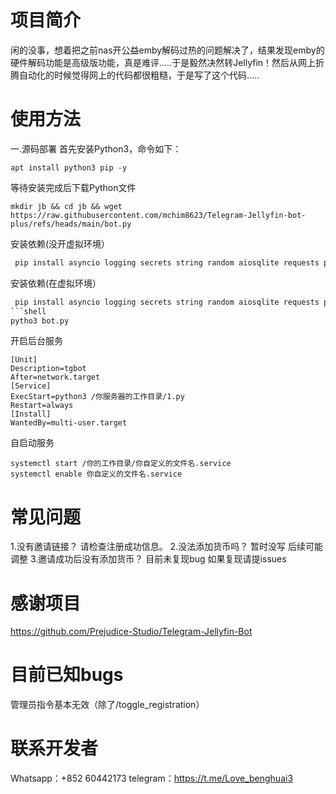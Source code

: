 # 项目简介
闲的没事，想着把之前nas开公益emby解码过热的问题解决了，结果发现emby的硬件解码功能是高级版功能，真是难评.....于是毅然决然转Jellyfin！然后从网上折腾自动化的时候觉得网上的代码都很粗糙，于是写了这个代码.....
# 使用方法
一.源码部署
首先安装Python3，命令如下：
```shell
apt install python3 pip -y
```
等待安装完成后下载Python文件
```shell
mkdir jb && cd jb && wget https://raw.githubusercontent.com/mchim8623/Telegram-Jellyfin-bot-plus/refs/heads/main/bot.py
```
安装依赖(没开虚拟环境）
```python
 pip install asyncio logging secrets string random aiosqlite requests python-telegram-bot nest_asyncio --break-system-packages
```
安装依赖(在虚拟环境）
```python
 pip install asyncio logging secrets string random aiosqlite requests pyth  
```shell
pytho3 bot.py
```
开启后台服务
```shell
[Unit]
Description=tgbot
After=network.target
[Service]
ExecStart=python3 /你服务器的工作目录/1.py
Restart=always
[Install]
WantedBy=multi-user.target
```
自启动服务
```shell
systemctl start /你的工作目录/你自定义的文件名.service
systemctl enable 你自定义的文件名.service
```
# 常见问题
1.没有邀请链接？
请检查注册成功信息。
2.没法添加货币吗？
暂时没写 后续可能调整
3.邀请成功后没有添加货币？
目前未复现bug 如果复现请提issues
# 感谢项目
https://github.com/Prejudice-Studio/Telegram-Jellyfin-Bot
# 目前已知bugs
管理员指令基本无效（除了/toggle_registration）
# 联系开发者
Whatsapp：+852 60442173
telegram：https://t.me/Love_benghuai3

